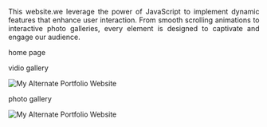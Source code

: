  <p align="justify">This website.we leverage the power of JavaScript to implement dynamic features that enhance user interaction. From smooth scrolling animations to interactive photo galleries, every element is designed to captivate and engage our audience.

</p>

 <p align="justify"> home page
 


 </p>
 <p align="justify"> vidio gallery
  </p>


![My Alternate Portfolio Website](https://cdn.discordapp.com/attachments/1097096248173006920/1213416284545613854/Screenshot_2024-03-02_at_2.47.27_PM.png?ex=65f564fa&is=65e2effa&hm=9eabda484e9cd58fb346f1dd7794010330aaced5fe69dc5ef75c63e7e2ff7731&)

   <p align="justify"> photo gallery
  </p>

  ![My Alternate Portfolio Website](https://cdn.discordapp.com/attachments/1097096248173006920/1213416285442940928/Screenshot_2024-03-02_at_2.47.34_PM.png?ex=65f564fa&is=65e2effa&hm=49695f977a618c6536c15e2ab7f04cef7d58f0e9cf31cdabee44058d7bd61028&)
